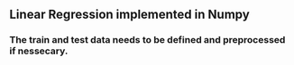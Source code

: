 ## Linear Regression implemented in Numpy
### The train and test data needs to be defined and preprocessed if nessecary.


